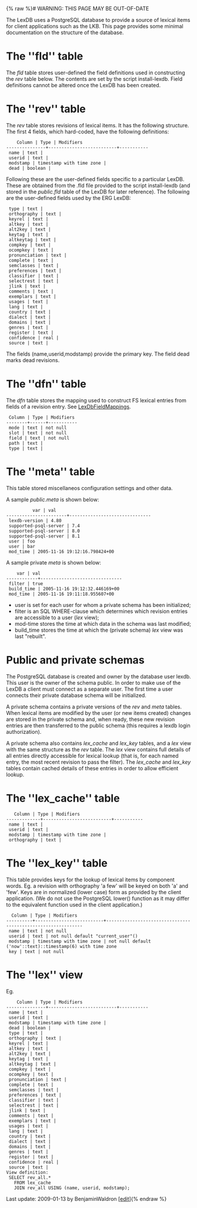 {% raw %}# WARNING: THIS PAGE MAY BE OUT-OF-DATE

The LexDB uses a PostgreSQL database to provide a source of lexical
items for client applications such as the LKB. This page provides some
minimal documentation on the structure of the database.

# The ''fld'' table

The *fld* table stores user-defined the field definitions used in
constructing the *rev* table below. The contents are set by the script
install-lexdb. Field definitions cannot be altered once the LexDB has
been created.

# The ''rev'' table

The *rev* table stores revisions of lexical items. It has the following
structure. The first 4 fields, which hard-coded, have the following
definitions:

        Column | Type | Modifiers
    ---------------+--------------------------+-----------
     name | text |
     userid | text |
     modstamp | timestamp with time zone |
     dead | boolean |

Following these are the user-defined fields specific to a particular
LexDB. These are obtained from the .fld file provided to the script
install-lexdb (and stored in the *public.fld* table of the LexDB for
later reference). The following are the user-defined fields used by the
ERG LexDB:

     type | text |
     orthography | text |
     keyrel | text |
     altkey | text |
     alt2key | text |
     keytag | text |
     altkeytag | text |
     compkey | text |
     ocompkey | text |
     pronunciation | text |
     complete | text |
     semclasses | text |
     preferences | text |
     classifier | text |
     selectrest | text |
     jlink | text |
     comments | text |
     exemplars | text |
     usages | text |
     lang | text |
     country | text |
     dialect | text |
     domains | text |
     genres | text |
     register | text |
     confidence | real |
     source | text |

The fields (name,userid,modstamp) provide the primary key. The field
dead marks dead revisions.

# The ''dfn'' table

The *dfn* table stores the mapping used to construct FS lexical entries
from fields of a revision entry. See
[LexDbFieldMappings](https://blog.inductorsoftware.com/docsproto/tools/LexDbFieldMappings).

     Column | Type | Modifiers
    --------+------+-----------
     mode | text | not null
     slot | text | not null
     field | text | not null
     path | text |
     type | text |

# The ''meta'' table

This table stored miscellaneos configuration settings and other data.

A sample *public.meta* is shown below:

              var | val
    -----------------------+-------------------------------
     lexdb-version | 4.80
     supported-psql-server | 7.4
     supported-psql-server | 8.0
     supported-psql-server | 8.1
     user | foo
     user | bar
     mod_time | 2005-11-16 19:12:16.798424+00

A sample private *meta* is shown below:

        var | val
    ------------+-------------------------------
     filter | true
     build_time | 2005-11-16 19:12:32.446169+00
     mod_time | 2005-11-16 19:11:18.955607+00

- user is set for each user for whom a private schema has been
initialized;
- filter is an SQL WHERE-clause which determines which revision
entries are accessible to a user (*lex* view);
- mod-time stores the time at which data in the schema was last
modified;
- build\_time stores the time at which the (private schema) *lex* view
was last "rebuilt".

# Public and private schemas

The PostgreSQL database is created and owner by the database user lexdb.
This user is the owner of the schema public. In order to make use of the
LexDB a client must connect as a separate user. The first time a user
connects their private database schema will be initialized.

A private schema contains a private versions of the *rev* and *meta*
tables. When lexical items are modified by the user (or new items
created) changes are stored in the private schema and, when ready, these
new revision entries are then transferred to the public schema (this
requires a lexdb login authorization).

A private schema also contains *lex\_cache* and *lex\_key* tables, and a
*lex* view with the same structure as the *rev* table. The *lex* view
contains full details of all entries directly accessible for lexical
lookup (that is, for each named entry, the most recent revision to pass
the filter). The *lex\_cache* and *lex\_key* tables contain cached
details of these entries in order to allow efficient lookup.

# The ''lex\_cache'' table

       Column | Type | Modifiers
    -------------+--------------------------+-----------
     name | text |
     userid | text |
     modstamp | timestamp with time zone |
     orthography | text |

# The ''lex\_key'' table

This table provides keys for the lookup of lexical items by component
words. Eg. a revision with orthography 'a few' will be keyed on both 'a'
and 'few'. Keys are in normalized (lower case) form as provided by the
client application. (We do not use the PostgreSQL lower() function as it
may differ to the equivalent function used in the client application.)

      Column | Type | Modifiers
    ----------+--------------------------+-------------------------------------------------------------
     name | text | not null
     userid | text | not null default "current_user"()
     modstamp | timestamp with time zone | not null default ('now'::text)::timestamp(6) with time zone
     key | text | not null

# The ''lex'' view

Eg.

        Column | Type | Modifiers
    ---------------+--------------------------+-----------
     name | text |
     userid | text |
     modstamp | timestamp with time zone |
     dead | boolean |
     type | text |
     orthography | text |
     keyrel | text |
     altkey | text |
     alt2key | text |
     keytag | text |
     altkeytag | text |
     compkey | text |
     ocompkey | text |
     pronunciation | text |
     complete | text |
     semclasses | text |
     preferences | text |
     classifier | text |
     selectrest | text |
     jlink | text |
     comments | text |
     exemplars | text |
     usages | text |
     lang | text |
     country | text |
     dialect | text |
     domains | text |
     genres | text |
     register | text |
     confidence | real |
     source | text |
    View definition:
     SELECT rev_all.*
       FROM lex_cache
       JOIN rev_all USING (name, userid, modstamp);

Last update: 2009-01-13 by BenjaminWaldron [[edit](https://github.com/delph-in/docs/wiki/LexDbInternals/_edit)]{% endraw %}